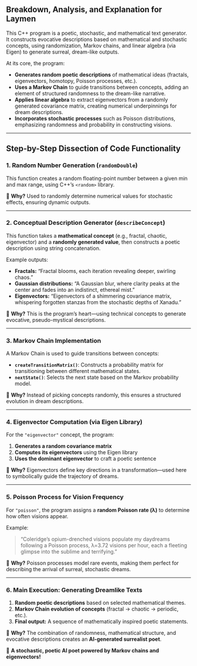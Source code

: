 ## **Breakdown, Analysis, and Explanation for Laymen**  

This C++ program is a poetic, stochastic, and mathematical text generator. It constructs evocative descriptions based on mathematical and stochastic concepts, using randomization, Markov chains, and linear algebra (via Eigen) to generate surreal, dream-like outputs.

At its core, the program:  
- **Generates random poetic descriptions** of mathematical ideas (fractals, eigenvectors, homotopy, Poisson processes, etc.).  
- **Uses a Markov Chain** to guide transitions between concepts, adding an element of structured randomness to the dream-like narrative.  
- **Applies linear algebra** to extract eigenvectors from a randomly generated covariance matrix, creating numerical underpinnings for dream descriptions.  
- **Incorporates stochastic processes** such as Poisson distributions, emphasizing randomness and probability in constructing visions.

---

## **Step-by-Step Dissection of Code Functionality**  

### **1. Random Number Generation** (`randomDouble`)  
This function creates a random floating-point number between a given min and max range, using C++’s `<random>` library.  

🔹 **Why?** Used to randomly determine numerical values for stochastic effects, ensuring dynamic outputs.

---

### **2. Conceptual Description Generator** (`describeConcept`)  
This function takes a **mathematical concept** (e.g., fractal, chaotic, eigenvector) and a **randomly generated value**, then constructs a poetic description using string concatenation.  

Example outputs:  
- **Fractals:** “Fractal blooms, each iteration revealing deeper, swirling chaos.”  
- **Gaussian distributions:** “A Gaussian blur, where clarity peaks at the center and fades into an indistinct, ethereal mist.”  
- **Eigenvectors:** “Eigenvectors of a shimmering covariance matrix, whispering forgotten stanzas from the stochastic depths of Xanadu.”  

🔹 **Why?** This is the program’s heart—using technical concepts to generate evocative, pseudo-mystical descriptions.

---

### **3. Markov Chain Implementation**  
A Markov Chain is used to guide transitions between concepts:  

- **`createTransitionMatrix()`**: Constructs a probability matrix for transitioning between different mathematical states.  
- **`nextState()`**: Selects the next state based on the Markov probability model.  

🔹 **Why?** Instead of picking concepts randomly, this ensures a structured evolution in dream descriptions.

---

### **4. Eigenvector Computation (via Eigen Library)**  
For the `"eigenvector"` concept, the program:  
1. **Generates a random covariance matrix**  
2. **Computes its eigenvectors** using the Eigen library  
3. **Uses the dominant eigenvector** to craft a poetic sentence  

🔹 **Why?** Eigenvectors define key directions in a transformation—used here to symbolically guide the trajectory of dreams.

---

### **5. Poisson Process for Vision Frequency**  
For `"poisson"`, the program assigns a **random Poisson rate (λ)** to determine how often visions appear.  

Example:  
> “Coleridge’s opium-drenched visions populate my daydreams following a Poisson process, λ=3.72 visions per hour, each a fleeting glimpse into the sublime and terrifying.”  

🔹 **Why?** Poisson processes model rare events, making them perfect for describing the arrival of surreal, stochastic dreams.

---

### **6. Main Execution: Generating Dreamlike Texts**  
1. **Random poetic descriptions** based on selected mathematical themes.  
2. **Markov Chain evolution of concepts** (fractal → chaotic → periodic, etc.).  
3. **Final output:** A sequence of mathematically inspired poetic statements.  

🔹 **Why?** The combination of randomness, mathematical structure, and evocative descriptions creates an **AI-generated surrealist poet**.

🚀 **A stochastic, poetic AI poet powered by Markov chains and eigenvectors!**
